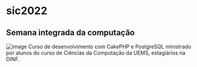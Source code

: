 # sic2022
## Semana integrada da computação
![image](https://user-images.githubusercontent.com/62722849/194153011-2d7b1c7a-1601-4492-b169-5156d6eb855d.png)
Curso de desenvolvimento com CakePHP e PostgreSQL ministrado por alunos do curso de Ciências da Computação da UEMS, estagiários na DINF.
